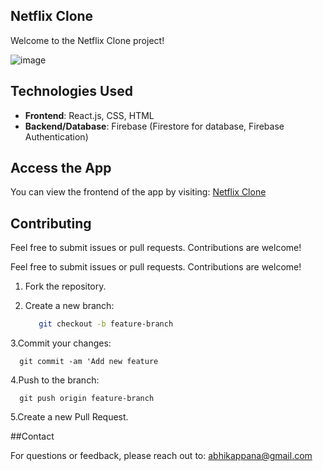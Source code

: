## Netflix Clone

Welcome to the Netflix Clone project!

![image](https://github.com/user-attachments/assets/42f12710-896b-4df2-a520-a340d3a064b7)


## Technologies Used

- **Frontend**: React.js, CSS, HTML
- **Backend/Database**: Firebase (Firestore for database, Firebase Authentication)

## Access the App

You can view the frontend of the app by visiting: [Netflix Clone](https://abhikappana.github.io/Netflix-clone/)

## Contributing

Feel free to submit issues or pull requests. Contributions are welcome!

Feel free to submit issues or pull requests. Contributions are welcome!

1. Fork the repository.
2. Create a new branch:

   ```bash
      git checkout -b feature-branch
   
3.Commit your changes:

      git commit -am 'Add new feature
      
4.Push to the branch:

      git push origin feature-branch

5.Create a new Pull Request.


##Contact

For questions or feedback, please reach out to: abhikappana@gmail.com
